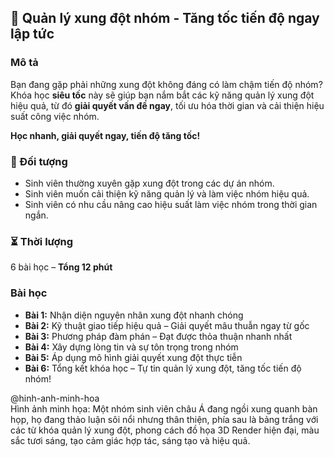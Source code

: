 ## 📌 Quản lý xung đột nhóm - Tăng tốc tiến độ ngay lập tức

### Mô tả  
Bạn đang gặp phải những xung đột không đáng có làm chậm tiến độ nhóm? Khóa học **siêu tốc** này sẽ giúp bạn nắm bắt các kỹ năng quản lý xung đột hiệu quả, từ đó **giải quyết vấn đề ngay**, tối ưu hóa thời gian và cải thiện hiệu suất công việc nhóm. 

**Học nhanh, giải quyết ngay, tiến độ tăng tốc!**

### 🎯 Đối tượng  
- Sinh viên thường xuyên gặp xung đột trong các dự án nhóm.  
- Sinh viên muốn cải thiện kỹ năng quản lý và làm việc nhóm hiệu quả.  
- Sinh viên có nhu cầu nâng cao hiệu suất làm việc nhóm trong thời gian ngắn.  

### ⏳ Thời lượng  
6 bài học – **Tổng 12 phút**

### Bài học  
- **Bài 1:** Nhận diện nguyên nhân xung đột nhanh chóng  
- **Bài 2:** Kỹ thuật giao tiếp hiệu quả – Giải quyết mâu thuẫn ngay từ gốc  
- **Bài 3:** Phương pháp đàm phán – Đạt được thỏa thuận nhanh nhất  
- **Bài 4:** Xây dựng lòng tin và sự tôn trọng trong nhóm  
- **Bài 5:** Áp dụng mô hình giải quyết xung đột thực tiễn  
- **Bài 6:** Tổng kết khóa học – Tự tin quản lý xung đột, tăng tốc tiến độ nhóm!

@hinh-anh-minh-hoa  
Hình ảnh minh họa: Một nhóm sinh viên châu Á đang ngồi xung quanh bàn họp, họ đang thảo luận sôi nổi nhưng thân thiện, phía sau là bảng trắng với các từ khóa quản lý xung đột, phong cách đồ họa 3D Render hiện đại, màu sắc tươi sáng, tạo cảm giác hợp tác, sáng tạo và hiệu quả.